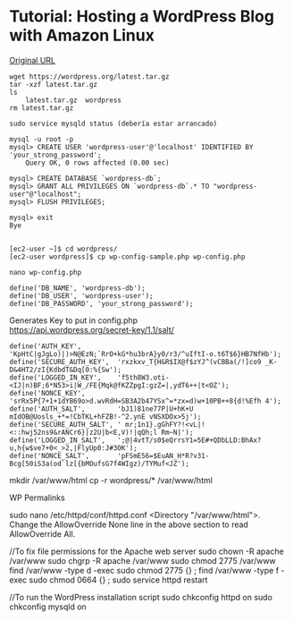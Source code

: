 # Tutorial: Hosting a WordPress Blog with Amazon Linux
[Original URL](http://docs.aws.amazon.com/AWSEC2/latest/UserGuide/hosting-wordpress.html)  


```
wget https://wordpress.org/latest.tar.gz
tar -xzf latest.tar.gz
ls
	latest.tar.gz  wordpress
rm latest.tar.gz

sudo service mysqld status (debería estar arrancado)

mysql -u root -p
mysql> CREATE USER 'wordpress-user'@'localhost' IDENTIFIED BY 'your_strong_password';
	Query OK, 0 rows affected (0.00 sec)

mysql> CREATE DATABASE `wordpress-db`;
mysql> GRANT ALL PRIVILEGES ON `wordpress-db`.* TO "wordpress-user"@"localhost";
mysql> FLUSH PRIVILEGES;

mysql> exit
Bye


[ec2-user ~]$ cd wordpress/
[ec2-user wordpress]$ cp wp-config-sample.php wp-config.php

nano wp-config.php

define('DB_NAME', 'wordpress-db');
define('DB_USER', 'wordpress-user');
define('DB_PASSWORD', 'your_strong_password');

```

Generates Key to put in config.php  
https://api.wordpress.org/secret-key/1.1/salt/
```
define('AUTH_KEY',         'KpHtC|gJgLo)|)>N@EzN;`RrO+kG*hu3brA}y0/r3/^uIftI-o.t6T$6}HB7NfHb');
define('SECURE_AUTH_KEY',  'rxzkxv_T{H&R$IX@f$zYJ^(vCBBa(/!]co9 _K-D&4HT2/zI{KdbdT&Dq[0:%{Sw');
define('LOGGED_IN_KEY',    'f5th8W3.oti-<IJ|n)BF;6*N53>i|W_/FE{Mqk@fKZZpgI:gzZ=|,ydT6++|t<OZ');
define('NONCE_KEY',        'srRx5P{7+1+1dYB69o>d.wvRdH=SB3A2b47YSx^=*zx=d)w+10PB++8{d!%Efh 4');
define('AUTH_SALT',        'bJ1)81ne77P|U+hK+U mIdOB@Uosls_+*=!CbTKL+hFZB!-^2.ynE vNSXDOx>5j');
define('SECURE_AUTH_SALT', ' mr;1n1}.gGhFY?!<vL|!<::hwj52ns9&rANCr6}|z2U|b<E,V)!|qQh;l Rm~N|');
define('LOGGED_IN_SALT',   ';@|4vtT/s0$eQrrsY1=5E#+QDbLLD:BhAx?u,h{w$ve7+0<_>2,|FlyUp0:J#3OK');
define('NONCE_SALT',       'pFSmE56=$EuAN_H*R?v31-Bcg[50iS3a(od`lz[{bMOufsG7f4WIgz)/TYMuf<JZ');
```

mkdir /var/www/html
cp -r wordpress/* /var/www/html

WP Permalinks

sudo nano /etc/httpd/conf/httpd.conf
	<Directory "/var/www/html">.
	Change the AllowOverride None line in the above section to read AllowOverride All.

//To fix file permissions for the Apache web server
sudo chown -R apache /var/www
sudo chgrp -R apache /var/www
sudo chmod 2775 /var/www
find /var/www -type d -exec sudo chmod 2775 {} \;
find /var/www -type f -exec sudo chmod 0664 {} \;
sudo service httpd restart


//To run the WordPress installation script
sudo chkconfig httpd on
sudo chkconfig mysqld on

```
